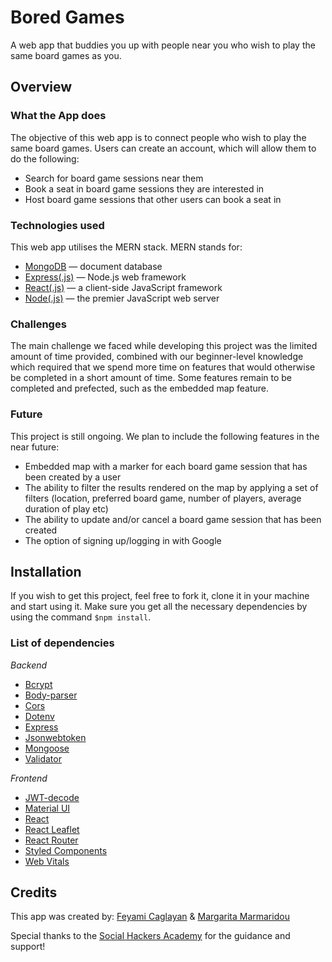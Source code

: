 # Bored Games
A web app that buddies you up with people near you who wish to play the same board games as you.

## Overview

### What the App does
The objective of this web app is to connect people who wish to play the same board games. Users can create an account, which will allow them to do the following:
- Search for board game sessions near them
- Book a seat in board game sessions they are interested in
- Host board game sessions that other users can book a seat in

### Technologies used
This web app utilises the MERN stack. MERN stands for:
- [MongoDB](https://www.mongodb.com/) — document database
- [Express(.js)](https://expressjs.com/) — Node.js web framework
- [React(.js)](https://reactjs.org/) — a client-side JavaScript framework
- [Node(.js)](https://nodejs.org/en/) — the premier JavaScript web server

### Challenges
The main challenge we faced while developing this project was the limited amount of time provided, combined with our beginner-level knowledge which required that we spend more time on features that would otherwise be completed in a short amount of time. Some features remain to be completed and prefected, such as the embedded map feature.

### Future
This project is still ongoing. We plan to include the following features in the near future:
- Embedded map with a marker for each board game session that has been created by a user
- The ability to filter the results rendered on the map by applying a set of filters (location, preferred board game, number of players, average duration of play etc)
- The ability to update and/or cancel a board game session that has been created
- The option of signing up/logging in with Google


## Installation
If you wish to get this project, feel free to fork it, clone it in your machine and start using it. Make sure you get all the necessary dependencies by using the command `$npm install`.

### List of dependencies
*Backend*
- [Bcrypt](https://www.npmjs.com/package/bcrypt)
- [Body-parser](https://expressjs.com/en/resources/middleware/body-parser.html)
- [Cors](https://expressjs.com/en/resources/middleware/cors.html)
- [Dotenv](https://www.npmjs.com/package/dotenv)
- [Express](https://expressjs.com/)
- [Jsonwebtoken](https://jwt.io/)
- [Mongoose](https://mongoosejs.com/)
- [Validator](https://www.npmjs.com/package/validator)

*Frontend*
- [JWT-decode](https://jwt.io/)
- [Material UI](https://mui.com/material-ui/getting-started/installation/)
- [React](https://reactjs.org/)
- [React Leaflet](https://react-leaflet.js.org/)
- [React Router](https://reactrouter.com/en/v6.3.0/getting-started/installation)
- [Styled Components](https://styled-components.com/)
- [Web Vitals](https://web.dev/vitals/)


## Credits

This app was created by:
[Feyami Caglayan](https://github.com/feyami) &
[Margarita Marmaridou](https://github.com/mamarmar)

Special thanks to the [Social Hackers Academy](https://socialhackersacademy.org/) for the guidance and support!
